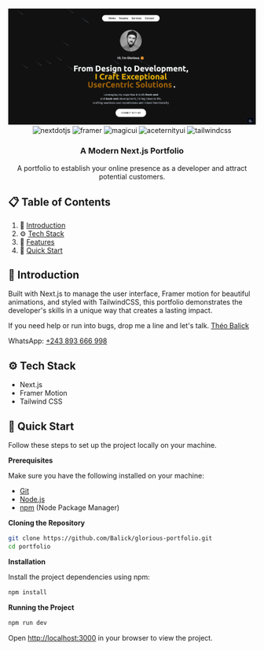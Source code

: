 <div align="center">
  <br />
    <a href="https://glorious-portfolio.vercel.app/" target="_blank">
      <img src="public/images/works/work1.png" alt="Project Banner">
    </a>
  <br />

  <div>
    <img src="https://img.shields.io/badge/-Next_JS-black?style=for-the-badge&logoColor=white&logo=nextdotjs&color=000000" alt="nextdotjs" />
    <img src="https://img.shields.io/badge/-Framer-black?style=for-the-badge&logoColor=white&logo=framer&color=0055FF" alt="framer" />
    <img src="https://img.shields.io/badge/-Magic_UI-black?style=for-the-badge&logoColor=white&logo=magicui&color=8A2BE2" alt="magicui" />
    <img src="https://img.shields.io/badge/-Aceternity_UI-black?style=for-the-badge&logoColor=white&logo=aceternityui&color=FF4500" alt="aceternityui" />
    <img src="https://img.shields.io/badge/-Tailwind_CSS-black?style=for-the-badge&logoColor=white&logo=tailwindcss&color=06B6D4" alt="tailwindcss" />
  </div>

  <h3 align="center">A Modern Next.js Portfolio</h3>

   <p align="center">
     A portfolio to establish your online presence as a developer and attract potential customers.
    </p>
</div>

## 📋 <a name="table">Table of Contents</a>

1. 🤖 [Introduction](#introduction)
2. ⚙️ [Tech Stack](#tech-stack)
3. 🔋 [Features](#features)
4. 🤸 [Quick Start](#quick-start)

## <a name="introduction">🤖 Introduction</a>

Built with Next.js to manage the user interface, Framer motion for beautiful animations, and styled with TailwindCSS, this portfolio demonstrates the developer's skills in a unique way that creates a lasting impact.

If you need help or run into bugs, drop me a line and let's talk. [Théo Balick](mailto:balickmethens@gmail.com)

WhatsApp: [+243 893 666 998](https://wa.me/+33620505050)

## <a name="tech-stack">⚙️ Tech Stack</a>

- Next.js
- Framer Motion
- Tailwind CSS

## <a name="quick-start">🤸 Quick Start</a>

Follow these steps to set up the project locally on your machine.

**Prerequisites**

Make sure you have the following installed on your machine:

- [Git](https://git-scm.com/)
- [Node.js](https://nodejs.org/en)
- [npm](https://www.npmjs.com/) (Node Package Manager)

**Cloning the Repository**

```bash
git clone https://github.com/Balick/glorious-portfolio.git
cd portfolio
```

**Installation**

Install the project dependencies using npm:

```bash
npm install
```

**Running the Project**

```bash
npm run dev
```

Open [http://localhost:3000](http://localhost:3000) in your browser to view the project.
